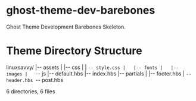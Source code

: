 # ghost-theme-dev-barebones
Ghost Theme Development Barebones Skeleton.

# Theme Directory Structure

linuxsavvy/
|-- assets
|   |-- css
|   |   `-- style.css
|   |-- fonts
|   |-- images
|   `-- js
|-- default.hbs
|-- index.hbs
|-- partials
|   |-- footer.hbs
|   `-- header.hbs
`-- post.hbs

6 directories, 6 files
